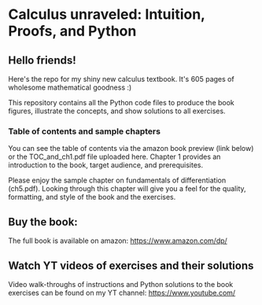 # Calculus unraveled: Intuition, Proofs, and Python

## Hello friends!

Here's the repo for my shiny new calculus textbook. It's 605 pages of wholesome mathematical goodness :)

This repository contains all the Python code files to produce the book figures, illustrate the concepts, and show solutions to all exercises.

### Table of contents and sample chapters

You can see the table of contents via the amazon book preview (link below) or the TOC_and_ch1.pdf file uploaded here. Chapter 1 provides an introduction to the book, target audience, and prerequisites.

Please enjoy the sample chapter on fundamentals of differentiation (ch5.pdf). Looking through this chapter will give you a feel for the quality, formatting, and style of the book and the exercises.

## Buy the book:
The full book is available on amazon: https://www.amazon.com/dp/

## Watch YT videos of exercises and their solutions
Video walk-throughs of instructions and Python solutions to the book exercises can be found on my YT channel:
https://www.youtube.com/
